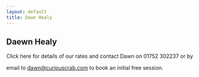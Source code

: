 ```yaml
---
layout: default
title: Dawn Healy
---
```

## Daewn Healy



Click here for details of our rates and contact Dawn on 01752 302237 or by

email to dawn@curiouscrab.com to book an initial free session.